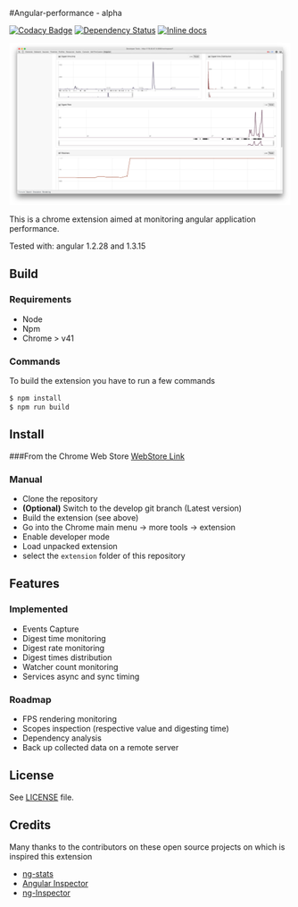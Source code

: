 #Angular-performance - alpha

[![Codacy Badge](https://www.codacy.com/project/badge/1ae19e8ddd704a7bab46537588224099)](https://www.codacy.com/app/nikel092_2742/angular-performance)
[![Dependency Status](https://david-dm.org/Linkurious/angular-performance.svg)](https://david-dm.org/Linkurious/angular-performance)
[![Inline docs](http://inch-ci.org/github/Linkurious/angular-performance.svg?branch=master)](http://inch-ci.org/github/Linkurious/angular-performance)

[![Screenshot](screenshot.png)](screenshot.png)

This is a chrome extension aimed at monitoring angular application performance.

Tested with: angular 1.2.28 and 1.3.15

## Build

### Requirements
* Node
* Npm
* Chrome > v41

### Commands

To build the extension you have to run a few commands

```shell
$ npm install
$ npm run build
```

## Install
###From the Chrome Web Store
[WebStore Link](https://chrome.google.com/webstore/detail/angular-performance/hejbpbhdhhchmmcgmccpnngfedalkmkm)

### Manual
* Clone the repository
* **(Optional)** Switch to the develop git branch (Latest version)
* Build the extension (see above)
* Go into the Chrome main menu -> more tools -> extension 
* Enable developer mode
* Load unpacked extension
* select the `extension` folder of this repository

## Features

### Implemented
* Events Capture
* Digest time monitoring
* Digest rate monitoring
* Digest times distribution
* Watcher count monitoring
* Services async and sync timing

### Roadmap
* FPS rendering monitoring
* Scopes inspection (respective value and digesting time)
* Dependency analysis
* Back up collected data on a remote server

## License
See [LICENSE](LICENSE) file.

## Credits
Many thanks to the contributors on these open source projects on which is inspired this extension
* [ng-stats](https://github.com/kentcdodds/ng-stats)
* [Angular Inspector](https://github.com/kkirsche/angularjs-inspector)
* [ng-Inspector](https://github.com/rev087/ng-inspector)

